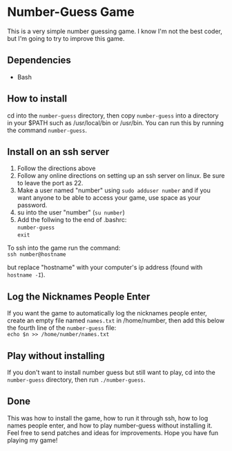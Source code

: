 # Number-Guess Game
This is a very simple number guessing game.  I know I'm not the best coder, but I'm going to try to improve this game.
## Dependencies
* Bash

## How to install
cd into the `number-guess` directory, then copy `number-guess` into a directory in your $PATH such as /usr/local/bin or /usr/bin.  You can run this by running the command `number-guess`.

## Install on an ssh server
1. Follow the directions above
2. Follow any online directions on setting up an ssh server on linux.  Be sure to leave the port as 22.
3. Make a user named "number" using `sudo adduser number` and if you want anyone to be able to access your game, use space as your password.
4. su into  the user "number" (`su number`)
5. Add the follwing to the end of .bashrc:\
`number-guess`\
`exit`

To ssh into the game run the command:\
`ssh number@hostname`

but replace "hostname" with your computer's ip address (found with `hostname -I`).
## Log the Nicknames People Enter
If you want the game to automatically log the nicknames people enter, create an empty file named `names.txt` in /home/number, then add this below the fourth line of the `number-guess` file:\
`echo $n >> /home/number/names.txt`
## Play without installing
If you don't want to install number guess but still want to play, cd into the `number-guess` directory, then run `./number-guess`.
## Done
This was how to install the game, how to run it through ssh, how to log names people enter, and how to play number-guess without installing it. Feel free to send patches and ideas for improvements. Hope you have fun playing my game!
